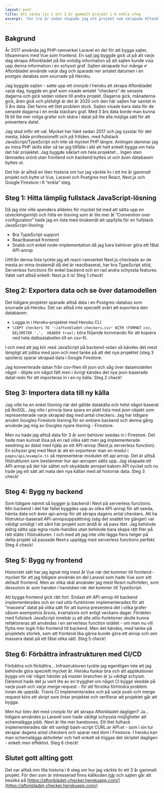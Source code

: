 ```yaml
---
layout: post
title: Att väcka liv i ett 3 år gammalt projekt i 6 enkla steg
excerpt: 'För tre år sedan skapade jag ett projekt som skrapade Aftonbladet dagligen. Det här är historien om vad som hände 3 år senare.'
---
```


## Bakgrund
År 2017 använda jag PHP-ramverket Laravel en del för att bygga sajter, tillsammans med Vue som frontend. En sajt jag byggde gick ut på att varje dag skrapa Aftonbladet på lite onödig information så att sajten kunde visa upp denna information i en schysst graf. Sajten skrapade hur många ✔ Aftonbladet använde varje dag och sparade ner antalet datumen i en postges databas som snurrade på Heroku. 

Jag byggde sajten - satte upp ett cronjob I heroku att skrapa Aftonbladet varje dag, byggde en graf som visade antalet ”checkers” de senaste dagarna och gick sedan vidare till andra projekt. Dagarna gick, månaderna gick, åren gick och plötsligt är det år 2020 och den här sajten har samlat in 3 års data. Det fanns ett litet problem dock. Sajten visade bara data för de senaste dagarna i en enda stackars graf. Med 3 års data borde man kunna få till lite mer roliga grafer och skära i datat på lite alla möjliga sätt för att presentera datat.

Jag stod inför ett val. Mycket har hänt sedan 2017 och jag sysslar för det mesta, både professionellt och på fritiden, med fullstack JavaScript/TypeScript och inte så mycket PHP längre. Antingen dammar jag av mina PHP skills eller så tar jag tillfälle i akt att helt enkelt bygga om hela det här projektet. Jag byggde såklart om hela projektet… Ingen sten lämnades orörd utan frontend och backend byttes ut och även databasen byttes ut. 

Det här är alltså en liten historia om hur jag väckte liv i ett tre år gammalt projekt och bytte ut Vue, Laravel och Postgres mot React, Next.js och Google Firestore i 6 ”enkla” steg.

## Steg 1: Hitta lämplig fullstack JavaScript-lösning
Då jag inte ville spendera alldeles för mycket tid med att sätta upp en utvecklingsmiljö och hitta en lösning som är lite mer åt ”Convention over configuration” hade jag en lista med önskemål att uppfylla för en fullstack JavaScript-lösning:

* Bra TypeScript support
* Reactbaserad frontend
* Snabb och enkel node-implementation då jag bara behöver göra ett fåtal API-anrop

Utifrån denna lista tyckte jag att react-ramverket Next.js checkade av de mesta av mina önskemål då det är reactbaserat, har bra TypeScript stöd, Serverless functions för enkel backend och en rad andra schyssta features. Valet vart alltså enkelt: Next.js it is! Steg 1 check!
 
## Steg 2: Exportera data och se över datamodellen
Det tidigare projektet sparade alltså data i en Postgres-databas som snurrade på Heroku. Det var alltså inte speciellt svårt att exportera den databasen:

* Logga in i Heroku-projektet med Heroku CLI
* `\COPY checkers TO '~/aftonbladet-checkers.csv' WITH (FORMAT csv, DELIMITER ',',  HEADER true);` köra följande kommando för att kopiera ned hela datbastabellen till en csv-fil.

I och med att jag kör med JavaScript på backend-sidan så kändes det mest lämpligt att jobba med json och med tanke på att  det nya projektet (steg 3 spoilers)  sparar skrapad data i Google Firestore.

Jag konverterade datan från csv-filen till json och såg över datamodellen något - döpte om något fält men i övrigt kändes det nya json-baserade datat redo för att importeras in i en ny källa. Steg 2 check!

## Steg 3: Importera data till ny källa
Jag ville ha en enkel lösning när det gällde datakälla och helst något baserat på NoSQL. Jag ville i princip bara spara en platt lista med json-objekt som representerade varje skrapad dag med antal checkers. Jag har tidigare använt Googles Firestore lösning för en enklare backend och denna gång använde jag mig av Googles nyare lösning - Firestore.

Men nu hade jag alltså data för 3 år som behöver seedas in i Firestore. Det hade man kunnat lösa på en rad olika sätt men jag implementerade seedning av datat med hjälp av ett API-anrop (Next.js serverless function).  En schysst grej med Next är att en exporterar man en modul i `pages/api/example.ts` så representerar modulen ett api anrop. Det är alltså filstrukturen som bestämmer hur api-anropen sätts upp. Jag skapade ett API-anrop på det här sättet och skyddade anropet bakom API nyckel och nu hade jag ett sätt att mata den nya källan med all historisk data. Steg 3 check!

## Steg 4: Bygg ny backend
Som tidigare nämnt så bygger ju backend i Next på serverless functions. Min backend i det här fallet byggdes upp av olika API-anrop för att seeda, hämta data och även api-anrop för att skrapa dagens antal checkers. Att ha filstruktur-baserad API-anropsuppsättning (säg det snabbt tre gånger) var väldigt smidigt i ett sånt här projekt som ändå är så pass litet. Jag behövde aldrig sätta upp egna route-handles utan behövde bara skapa rätt filer på rätt ställe i filstrukturen. I och med att jag inte ville lägga flera helger på detta projekt så passade Next:s upplägg med serverless functions perfekt. Steg 4 check!

## Steg 5: Bygg ny frontend
Historiskt sätt har jag ägnat mig mest åt Vue när det kommer till frontend - mycket för att jag tidigare använde en del Laravel  som hade Vue som sitt default frontend. Men av olika skäl använder jag mest React nuförtiden, som dessutom är som handen i handsken när det kommer till TypeScript.

Att bygga frontend gick rätt fort. Endast ett API-anrop till backend implementerades och en rad utils-funktioner implementerades för att ”massera” datat på olika sätt för att kunna presentera det i olika grafer såsom exempelvis årsvis, kvartalsvis och enligt veckans dagar. Fördelen med fullstack JavaScript innebär ju att alla utils-funktioner skulle kunna refaktoreras att användas i en serverless function istället - om man nu vill flytta mer logik från frontend till backend. Men det kändes, med tanke på projektets storlek, som att frontend lika gärna kunde göra ett anrop och sen massera datat på ett fåtal olika sätt. Steg 5 check!

## Steg 6: Förbättra infrastrukturen med CI/CD
Förbättra och förbättra… Infrastrukturen tyckte jag egentligen inte att jag behövde göra speciellt mycket åt. Heroku funkar bra och att applikationer byggs om när något händer på master branchen är ju väldigt schysst. Däremot hade det ju varit lite av en trygghet om något CI bygge skedde på varje push och varje merge request - för att försöka förhindra problem innan de uppstår.  Travis CI implementerades och på varje push och merge request körs ett skript som lintar projektet och verifierar att projektet går att bygga.

Men hur blev det med cronjob för att skrapa Aftonbladet dagligen? Ja… tidigare användes ju Laravel som hade väldigt schyssta möjligheter att schemalägga jobb. Next är lite mer barebones. Ett litet fulhack implementerades där ett vanligt bash-script CURL:ar API:et - som i sin tur skrapar dagens antal checkers och sparar ned dom i Firestore. I heroku kan man schemalägga aktiviteter och helt enkelt så triggas det skriptet dagligen - enkelt men effektivt. Steg 6 check!

## Slutet gott allting gott
Det var alltså min lilla historia i 6 steg om hur jag väckte liv ett 3 år gammalt projekt. För den som är intresserad finns källkoden [här](https://github.com/danielv14/aftonbladet-checkr-next) och sajten går att besöka på [https://aftonbladet-checker.herokuapp.com/](https://aftonbladet-checker.herokuapp.com/)

